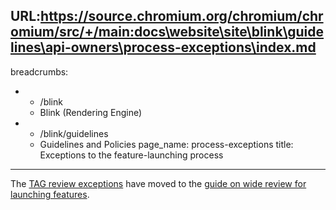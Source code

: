 URL:https://source.chromium.org/chromium/chromium/src/+/main:docs\website\site\blink\guidelines\api-owners\process-exceptions\index.md
---
breadcrumbs:
- - /blink
  - Blink (Rendering Engine)
- - /blink/guidelines
  - Guidelines and Policies
page_name: process-exceptions
title: Exceptions to the feature-launching process
---

The [TAG review exceptions](/blink/launching-features/wide-review#exceptions)
have moved to the [guide on wide review for launching
features](/blink/launching-features/wide-review).
